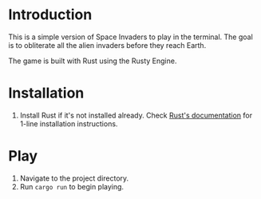 # Introduction

This is a simple version of Space Invaders to play in the terminal. The goal is to obliterate all the alien invaders before they reach Earth.

The game is built with Rust using the Rusty Engine.

# Installation

1. Install Rust if it's not installed already. Check [Rust's documentation](https://www.rust-lang.org/tools/install) for 1-line installation instructions.

# Play

1. Navigate to the project directory.
2. Run `cargo run` to begin playing.
